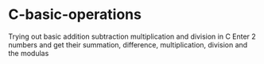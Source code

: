 # C-basic-operations
Trying out basic addition subtraction multiplication and division in C
Enter 2 numbers and get their summation, difference, multiplication, division and the modulas
